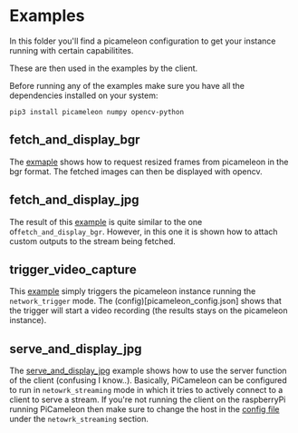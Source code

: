 # Examples

In this folder you'll find a picameleon configuration
to get your instance running with certain capabilitites.

These are then used in the examples by the client.

Before running any of the examples make sure you have all the dependencies installed on your system:

```
pip3 install picameleon numpy opencv-python
```

## fetch_and_display_bgr

The [exmaple](fetch_and_display_bgr.py) shows how to request resized frames from picameleon in the bgr format.
The fetched images can then be displayed with opencv.

## fetch_and_display_jpg

The result of this [example](fetch_and_display_jpg.py) is quite similar to the one of`fetch_and_display_bgr`.
However, in this one it is shown how to attach custom outputs to the stream being fetched.

## trigger_video_capture

This [example](trigger_video_capture.py) simply triggers the picameleon instance
running the `network_trigger` mode. The (config)[picameleon_config.json] shows
that the trigger will start a video recording (the results stays on the picameleon instance).

## serve_and_display_jpg

The  [serve_and_display_jpg](serve_and_display_jpg.py) example shows how to use the server function of the client
(confusing I know..). Basically, PiCameleon can be configured to run in `netowrk_streaming` mode in which it tries to actively
connect to a client to serve a stream. If you're not running the client on the raspberryPi running PiCameleon then make sure to
change the host in the [config file](picameleon_config.json) under the `netowrk_streaming` section.
